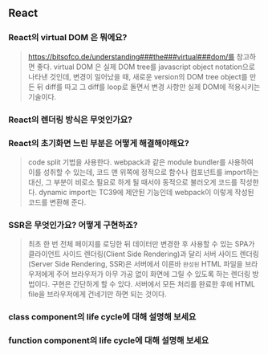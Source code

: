## React

### React의 virtual DOM 은 뭐에요?

> https://bitsofco.de/understanding###the###virtual###dom/를 참고하면 좋다. virtual DOM 은 실제 DOM tree를 javascript object notation으로 나타낸 것인데, 변경이 일어났을 때, 새로운 version의 DOM tree object를 만든 뒤 diff를 따고 그 diff를 loop로 돌면서 변경 사항만 실제 DOM에 적용시키는 기술이다.

### React의 렌더링 방식은 무엇인가요?

### React의 초기화면 느린 부분은 어떻게 해결해야해요?

> code split 기법을 사용한다. webpack과 같은 module bundler를 사용하여 이를 성취할 수 있는데, 코드 맨 위쪽에 정적으로 함수나 컴포넌트를 import하는 대신, 그 부분이 비로소 필요로 하게 될 때서야 동적으로 불러오게 코드를 작성한다. dynamic import는 TC39에 제안된 기능인데 webpack이 이렇게 작성된 코드를 변환해 준다.

### SSR은 무엇인가요? 어떻게 구현하죠?

> 최초 한 번 전체 페이지를 로딩한 뒤 데이터만 변경한 후 사용할 수 있는 SPA가 클라이언트 사이드 렌더링(Client Side Rendering)과 달리 서버 사이드 렌더링(Server Side Rendering, SSR)은 서버에서 이른바 `완성된` HTML 파일을 브라우저에게 주어 브라우저가 아무 가공 없이 화면에 그릴 수 있도록 하는 렌더링 방법이다. 구현은 간단하게 할 수 있다. 서버에서 모든 처리를 완료한 후에 HTML file을 브라우저에게 건네기만 하면 되는 것이다.

### class component의 life cycle에 대해 설명해 보세요

### function component의 life cycle에 대해 설명해 보세요
